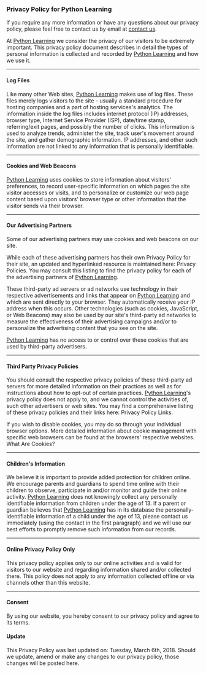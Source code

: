### Privacy Policy for Python Learning

If you require any more information or have any questions about our privacy policy, please feel free to contact us by email at [contact us](/contact/).

At [Python Learning](https://python.web.id) we consider the privacy of our visitors to be extremely important. This privacy policy document describes in detail the types of personal information is collected and recorded by [Python Learning](https://python.web.id) and how we use it.

-----------------------

#### Log Files

Like many other Web sites, [Python Learning](https://python.web.id) makes use of log files. These files merely logs visitors to the site - usually a standard procedure for hosting companies and a part of hosting services's analytics. The information inside the log files includes internet protocol (IP) addresses, browser type, Internet Service Provider (ISP), date/time stamp, referring/exit pages, and possibly the number of clicks. This information is used to analyze trends, administer the site, track user's movement around the site, and gather demographic information. IP addresses, and other such information are not linked to any information that is personally identifiable.

-----------------------

#### Cookies and Web Beacons

[Python Learning](https://python.web.id) uses cookies to store information about visitors' preferences, to record user-specific information on which pages the site visitor accesses or visits, and to personalize or customize our web page content based upon visitors' browser type or other information that the visitor sends via their browser.

-----------------------

#### Our Advertising Partners

Some of our advertising partners may use cookies and web beacons on our site.

While each of these advertising partners has their own Privacy Policy for their site, an updated and hyperlinked resource is maintained here: Privacy Policies.
You may consult this listing to find the privacy policy for each of the advertising partners of [Python Learning](https://python.web.id).

These third-party ad servers or ad networks use technology in their respective advertisements and links that appear on [Python Learning](https://python.web.id) and which are sent directly to your browser. They automatically receive your IP address when this occurs. Other technologies (such as cookies, JavaScript, or Web Beacons) may also be used by our site's third-party ad networks to measure the effectiveness of their advertising campaigns and/or to personalize the advertising content that you see on the site.

[Python Learning](https://python.web.id) has no access to or control over these cookies that are used by third-party advertisers.

-----------------------

#### Third Party Privacy Policies

You should consult the respective privacy policies of these third-party ad servers for more detailed information on their practices as well as for instructions about how to opt-out of certain practices. [Python Learning](https://python.web.id)'s privacy policy does not apply to, and we cannot control the activities of, such other advertisers or web sites. You may find a comprehensive listing of these privacy policies and their links here: Privacy Policy Links.

If you wish to disable cookies, you may do so through your individual browser options. More detailed information about cookie management with specific web browsers can be found at the browsers' respective websites. What Are Cookies?

-----------------------

#### Children's Information

We believe it is important to provide added protection for children online. We encourage parents and guardians to spend time online with their children to observe, participate in and/or monitor and guide their online activity. [Python Learning](https://python.web.id) does not knowingly collect any personally identifiable information from children under the age of 13. If a parent or guardian believes that [Python Learning](https://python.web.id) has in its database the personally-identifiable information of a child under the age of 13, please contact us immediately (using the contact in the first paragraph) and we will use our best efforts to promptly remove such information from our records.

-----------------------

#### Online Privacy Policy Only

This privacy policy applies only to our online activities and is valid for visitors to our website and regarding information shared and/or collected there. This policy does not apply to any information collected offline or via channels other than this website.

-----------------------

#### Consent

By using our website, you hereby consent to our privacy policy and agree to its terms.

#### Update

This Privacy Policy was last updated on: Tuesday, March 6th, 2018.
Should we update, amend or make any changes to our privacy policy, those changes will be posted here.
